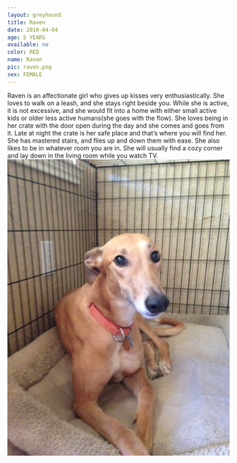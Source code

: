 ```yaml
---
layout: greyhound
title: Raven
date: 2010-04-04
age: 5 YEARS
available: no
color: RED
name: Raven
pic: raven.png
sex: FEMALE
---
```


Raven is an affectionate girl who gives up kisses very enthusiastically.  She loves to walk on
a leash, and she stays right beside you.  While she is active, it is not excessive, and she
would fit into a home with either small active kids or older less active humans(she goes with the flow).
She loves being in her crate with the door open during the day and she comes and goes from it.
Late at night the crate is her safe place and that’s where you will find her.  She has mastered
stairs, and flies up and down them with ease.  She also likes to be in whatever room you are in.
She will usually find a cozy corner and lay down in the living room while you watch TV.
![Raven](/img/raven1.png "Raven")
